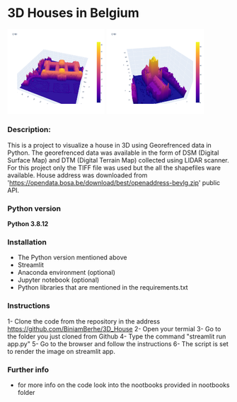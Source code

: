 # 3D Houses in Belgium

<p float="left">
  <img src="./utils/content/royalpalase.png" width="220" />
  <img src="./utils/content/churchSint-Niklaaskerk.png" width="220" /> 
</p>

### Description:
This is a project to visualize a house in 3D using Georefrenced data in Python.
The georefrenced data was available in the form of DSM (Digital Surface Map) and DTM (Digital Terrain Map) collected using LIDAR scanner.
For this project only the TIFF file was used but the all the shapefiles ware available.
House address was downloaded from 'https://opendata.bosa.be/download/best/openaddress-bevlg.zip' public API.
### Python version
**Python 3.8.12**

### Installation
- The Python version mentioned above
- Streamlit
- Anaconda environment (optional)
- Jupyter notebook (optional)
- Python libraries that are mentioned in the requirements.txt

### Instructions
1- Clone the code from the repository in the address https://github.com/BiniamBerhe/3D_House
2- Open your termial
3- Go to the folder you just cloned from Github
4- Type the command "streamlit run app.py"
5- Go to the browser and follow the instructions
6- The script is set to render the image on streamlit app.

### Further info
- for more info on the code look into the nootbooks provided in nootbooks folder


